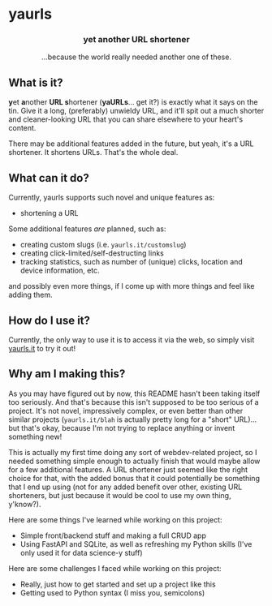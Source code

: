 # yaurls

<h3 align=center>
  yet another URL shortener
</h3>

<p align=center>
  ...because the world really needed another one of these.
</p>

## What is it?

**y**et **a**nother **URL s**hortener (**yaURLs**... get it?) is exactly what it says on the tin. Give it a long, (preferably) unwieldy URL, and it'll spit out a much shorter and cleaner-looking URL that you can share elsewhere to your heart's content. 

There may be additional features added in the future, but yeah, it's a URL shortener. It shortens URLs. That's the whole deal.

## What can it do?

Currently, yaurls supports such novel and unique features as:

- shortening a URL

Some additional features _are_ planned, such as:

- creating custom slugs (i.e. `yaurls.it/customslug`)
- creating click-limited/self-destructing links
- tracking statistics, such as number of (unique) clicks, location and device information, etc.

and possibly even more things, if I come up with more things and feel like adding them.

## How do I use it?

Currently, the only way to use it is to access it via the web, so simply visit [yaurls.it](https://www.youtube.com/watch?v=dQw4w9WgXcQ) to try it out!

## Why am I making this?

As you may have figured out by now, this README hasn't been taking itself too seriously. And that's because this isn't supposed to be too serious of a project. It's not novel, impressively complex, or even better than other similar projects (`yaurls.it/blah` is actually pretty long for a "short" URL)... but that's okay, because I'm not trying to replace anything or invent something new!

This is actually my first time doing any sort of webdev-related project, so I needed something simple enough to actually finish that would maybe allow for a few additional features. A URL shortener just seemed like the right choice for that, with the added bonus that it could potentially be something that I end up using (not for any added benefit over other, existing URL shorteners, but just because it would be cool to use my own thing, y'know?).

Here are some things I've learned while working on this project:
- Simple front/backend stuff and making a full CRUD app
- Using FastAPI and SQLite, as well as refreshing my Python skills (I've only used it for data science-y stuff)

Here are some challenges I faced while working on this project:
- Really, just how to get started and set up a project like this
- Getting used to Python syntax (I miss you, semicolons)
